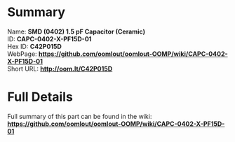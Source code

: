 
Summary
=================
  
Name: __SMD (0402) 1.5 pF Capacitor (Ceramic)__    
ID: __CAPC-0402-X-PF15D-01__   
Hex ID: __C42P015D__   
WebPage: __https://github.com/oomlout/oomlout-OOMP/wiki/CAPC-0402-X-PF15D-01__   
Short URL: __http://oom.lt/C42P015D__   

Full Details
==========================
Full summary of this part can be found in the wiki:   
__https://github.com/oomlout/oomlout-OOMP/wiki/CAPC-0402-X-PF15D-01__    

